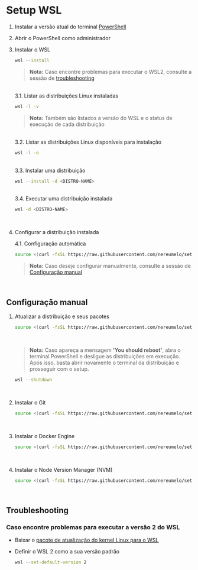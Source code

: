 # Setup WSL

1. Instalar a versão atual do terminal [PowerShell](https://github.com/PowerShell/PowerShell/#get-powershell)
2. Abrir o PowerShell como administrador

3. Instalar o WSL

   ```bash
   wsl --install
   ```

   > **Nota:** Caso encontre problemas para executar o WSL2, consulte a sessão de [troubleshooting](https://github.com/nereumelo/setup-wsl#troubleshooting)

   <br>
   3.1. Listar as distribuições Linux instaladas

   ```bash
   wsl -l -v
   ```

   > **Nota:** Também são listados a versão do WSL e o status de execução de cada distribuição

   <br>
   3.2. Listar as distribuições Linux disponíveis para instalação

   ```bash
   wsl -l -o
   ```

   <br>
   3.3. Instalar uma distribuição

   ```bash
   wsl --install -d <DISTRO-NAME>
   ```

   <br>
   3.4. Executar uma distribuição instalada

   ```bash
   wsl -d <DISTRO-NAME>
   ```

   <br>

4. Configurar a distribuição instalada

   4.1. Configuração automática

   ```bash
   source <(curl -fsSL https://raw.githubusercontent.com/nereumelo/setup-wsl/main/scripts/install.sh)
   ```

   > **Nota:** Caso deseje configurar manualmente, consulte a sessão de [Configuração manual](https://github.com/nereumelo/setup-wsl#configura%C3%A7%C3%A3o-manual)

   <br>

## Configuração manual

1. Atualizar a distribuição e seus pacotes

   ```bash
   source <(curl -fsSL https://raw.githubusercontent.com/nereumelo/setup-wsl/main/scripts/setup.sh)
   ```

   <br>

   > **Nota:** Caso apareça a mensagem **'You should reboot'**, abra o terminal PowerShell e desligue as distribuições em execução. Após isso, basta abrir novamente o terminal da distribuição e prosseguir com o setup.

   ```bash
   wsl --shutdown
   ```

   <br>

2. Instalar o Git

   ```bash
   source <(curl -fsSL https://raw.githubusercontent.com/nereumelo/setup-wsl/main/scripts/bash/install-git.sh)
   ```

   <br>

3. Instalar o Docker Engine

   ```bash
   source <(curl -fsSL https://raw.githubusercontent.com/nereumelo/setup-wsl/main/scripts/bash/install-docker.sh)
   ```

   <br>

4. Instalar o Node Version Manager (NVM)

   ```bash
   source <(curl -fsSL https://raw.githubusercontent.com/nereumelo/setup-wsl/main/scripts/bash/install-nvm.sh)
   ```

   <br>

## Troubleshooting

### Caso encontre problemas para executar a versão 2 do WSL

- Baixar o [pacote de atualização do kernel Linux para o WSL](https://docs.microsoft.com/pt-br/windows/wsl/install-manual#step-4---download-the-linux-kernel-update-package)

- Definir o WSL 2 como a sua versão padrão
  ```bash
  wsl --set-default-version 2
  ```
